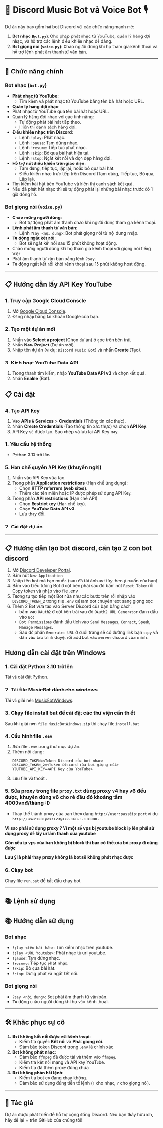 
# 🎵 Discord Music Bot và Voice Bot 🎙️

Dự án này bao gồm hai bot Discord với các chức năng mạnh mẽ:
1. **Bot nhạc (`bot.py`)**: Cho phép phát nhạc từ YouTube, quản lý hàng đợi nhạc, và hỗ trợ các lệnh điều khiển nhạc dễ dàng.
2. **Bot giọng nói (`voice.py`)**: Chào người dùng khi họ tham gia kênh thoại và hỗ trợ lệnh phát âm thanh từ văn bản.

---

## 🚀 **Chức năng chính**

### **Bot nhạc (`bot.py`)**
- **Phát nhạc từ YouTube**: 
  - Tìm kiếm và phát nhạc từ YouTube bằng tên bài hát hoặc URL.
- **Quản lý hàng đợi nhạc**:
- Phát nhạc từ YouTube qua tên bài hát hoặc URL.
- Quản lý hàng đợi nhạc với các tính năng:
  - Tự động phát bài hát tiếp theo.
  - Hiển thị danh sách hàng đợi.
- **Điều khiển nhạc trên Discord**:
  - Lệnh `!play`: Phát nhạc.
  - Lệnh `!pause`: Tạm dừng nhạc.
  - Lệnh `!resume`: Tiếp tục phát nhạc.
  - Lệnh `!skip`: Bỏ qua bài hát hiện tại.
  - Lệnh `!stop`: Ngắt kết nối và dọn dẹp hàng đợi.
- **Hỗ trợ nút điều khiển trên giao diện**:
  - Tạm dừng, tiếp tục, lặp lại, hoặc bỏ qua bài hát.
  - Điều khiển nhạc trực tiếp trên Discord (Tạm dừng, Tiếp tục, Bỏ qua, Lặp lại).
- Tìm kiếm bài hát trên YouTube và hiển thị danh sách kết quả.
- Nếu đã phát hết nhạc thì sẽ tự động phát lại những bài nhạc trước đó 1 giờ đồng hồ.
### **Bot giọng nói (`voice.py`)**
- **Chào mừng người dùng**:
  - Bot tự động phát âm thanh chào khi người dùng tham gia kênh thoại.
- **Lệnh phát âm thanh từ văn bản**:
  - Lệnh `?say <nội dung>`: Bot phát giọng nói từ nội dung nhập.
- **Tự động ngắt kết nối**:
  - Bot sẽ ngắt kết nối sau 15 phút không hoạt động.
- Chào mừng người dùng khi họ tham gia kênh thoại với giọng nói tiếng Việt.
- Phát âm thanh từ văn bản bằng lệnh `?say`.
- Tự động ngắt kết nối khỏi kênh thoại sau 15 phút không hoạt động.

---

## 📋 **Hướng dẫn lấy API Key YouTube**
### **1. Truy cập Google Cloud Console**
1. Mở [Google Cloud Console](https://console.cloud.google.com/).
2. Đăng nhập bằng tài khoản Google của bạn.
### **2. Tạo một dự án mới**
1. Nhấn vào **Select a project** (Chọn dự án) ở góc trên bên trái.
2. Nhấn **New Project** (Dự án mới).
3. Nhập tên dự án (ví dụ: `Discord Music Bot`) và nhấn **Create** (Tạo).
### **3. Kích hoạt YouTube Data API**
1. Trong thanh tìm kiếm, nhập **YouTube Data API v3** và chọn kết quả.
2. Nhấn **Enable** (Bật).
## 📋 **Cài đặt**

### **4. Tạo API Key**
1. Vào **APIs & Services** > **Credentials** (Thông tin xác thực).
2. Nhấn **Create Credentials** (Tạo thông tin xác thực) và chọn **API Key**.
3. API Key sẽ được tạo. Sao chép và lưu lại API Key này.
### **1. Yêu cầu hệ thống**
- Python 3.10 trở lên.

### **5. Hạn chế quyền API Key (khuyến nghị)**
1. Nhấn vào API Key vừa tạo.
2. Trong phần **Application restrictions** (Hạn chế ứng dụng):
   - Chọn **HTTP referrers (web sites)**.
   - Thêm các tên miền hoặc IP được phép sử dụng API Key.
3. Trong phần **API restrictions** (Hạn chế API):
   - Chọn **Restrict key** (Hạn chế key).
   - Chọn **YouTube Data API v3**.
   - Lưu thay đổi.
### **2. Cài đặt dự án**

---
## 📋 **Hướng dẫn tạo bot discord, cần tạo 2 con bot discord**
1. Mở [Discord Developer Portal](https://discord.com/developers/applications).
2. Bấm nút `New Application`
3. Nhập tên bot mà bạn muốn (sau đó tải ảnh avt tùy theo ý muốn của bạn)
4. Bấm vào biểu tượng Bot ở cột bên phải sau đó bấm nút `Reset Token` rồi Copy token và nhập vào file .env
5. Tương tự tạo tiếp một Bot nữa như các bước trên rồi nhập vào `DISCORD_TOKEN_2` trong file `.env` để làm bot chuyển text sang giọng đọc
6. Thêm 2 Bot vừa tạo vào Server Discord của bạn bằng cách:
   - bấm vào `OAuth2` ở cột bên trái sau đó `OAuth2 URL Generator` đánh dấu vào `Bot`
   - `Bot Permissions` đánh dấu tích vào `Send Messages`, `Connect`, `Speak`, `Manage Messages`.
   - Sau đó phần `Generated URL` ở cuối trang sẽ có đường link bạn `copy` và dán vào tab trình duyệt rồi add bot vào server discord của mình.
## **Hướng dẫn cài đặt trên Windows**
### **1. Cài đặt Python 3.10 trở lên**
Tải và cài đặt [Python](https://www.python.org/downloads/).

### **2. Tải file MusicBot dành cho windows**
Tải và giải nén [MusicBotWindows](https://github.com/namhuunam/MusicBotWindows/releases/download/MusicBotWindowsNews/MusicBotWindows.zip).

### **3. Chạy file install.bat để cài đặt các thư viện cần thiết**
Sau khi giải nén `file MusicBotWindows.zip` thì chạy file `install.bat`

### **4. Cấu hình file `.env`**
1. Sửa file `.env` trong thư mục dự án:
2. Thêm nội dung:
   ```env
   DISCORD_TOKEN=<Token Discord của bot nhạc>
   DISCORD_TOKEN_2=<Token Discord của bot giọng nói>
   YOUTUBE_API_KEY=<API Key của YouTube>
   ```
3. Lưu file và thoát .
### **5. Sửa proxy trong file `proxy.txt` dùng proxy v4 hay v6 đều được, khuyên dùng v6 cho rẻ đâu đó khoảng tầm 4000vnđ/tháng :D**
- Thay thế thành proxy của bạn theo dạng `http://user:pass@ip:port` ví dụ `http://user123:pass123@192.168.1.1:8080` .

**Vì sao phải sử dụng proxy ? Vì một số vps bị youtube block ip lên phải sử dụng proxy để lấy url âm thanh của youtube**

**Còn nếu ip vps của bạn không bị block thì bạn có thể xóa bỏ proxy đi cũng được**

**Lưu ý là phải thay proxy không là bot sẽ không phát nhạc được**

### **6. Chạy bot**
Chạy file `run.bat` để bắt đầu chạy bot
  

---

## **📚 Lệnh sử dụng**
## 📚 **Hướng dẫn sử dụng**

### **Bot nhạc**
- `!play <tên bài hát>`: Tìm kiếm nhạc trên youtube.
- `!play <URL Youtube>`: Phát nhạc từ url youtube.
- `!pause`: Tạm dừng nhạc.
- `!resume`: Tiếp tục phát nhạc.
- `!skip`: Bỏ qua bài hát.
- `!stop`: Dừng phát và ngắt kết nối.

### **Bot giọng nói**
- `?say <nội dung>`: Bot phát âm thanh từ văn bản.
- Tự động chào người dùng khi họ vào kênh thoại.

---

## 🛠️ **Khắc phục sự cố**
1. **Bot không kết nối được với kênh thoại**:
   - Kiểm tra quyền **Kết nối** và **Phát giọng nói**.
   - Đảm bảo token Discord trong `.env` là chính xác.
2. **Bot không phát nhạc**:
   - Đảm bảo `ffmpeg` đã được tải và thêm vào `ffmpeg`.
   - Kiểm tra kết nối mạng và API key YouTube.
   - Kiểm tra đã thêm proxy đúng chưa
3. **Bot không phản hồi lệnh**:
   - Kiểm tra bot có đang chạy không.
   - Đảm bảo sử dụng đúng tiền tố lệnh (`!` cho nhạc, `?` cho giọng nói).

---



## **📝 Tác giả**
Dự án được phát triển để hỗ trợ cộng đồng Discord. Nếu bạn thấy hữu ích, hãy để lại ⭐ trên GitHub của chúng tôi!
